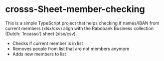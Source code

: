 # crosss-Sheet-member-checking
This is a simple TypeScript project that helps checking if names/IBAN from current members (xlsx/csv) align with the Rabobank Business collection (Dutch: 'Incasso') sheet (xlsx/csv).

- Checks if current member is in list
- Removes people from list that are not members anymore
- Adds new members to list